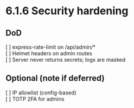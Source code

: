 # 6.1.6 Security hardening

## DoD
[ ] express-rate-limit on /api/admin/*  
[ ] Helmet headers on admin routes  
[ ] Server never returns secrets; logs are masked

## Optional (note if deferred)
[ ] IP allowlist (config-based)  
[ ] TOTP 2FA for admins